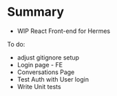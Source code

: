 # Summary
- WIP
React Front-end for Hermes


To do:
- adjust gitignore setup
- Login page - FE
- Conversations Page
- Test Auth with User login
- Write Unit tests